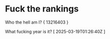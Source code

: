 # Fuck the rankings

Who the hell am I?
{ 13216403 }

What fucking year is it?
[ 2025-03-19T01:26:40Z ]
